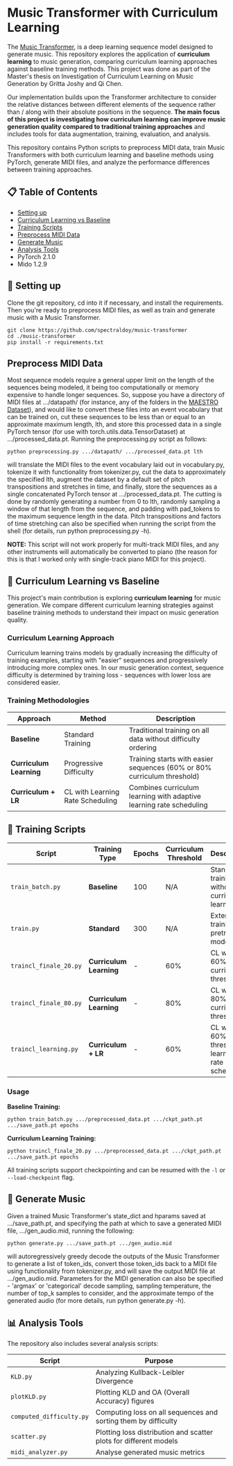 # Music Transformer with Curriculum Learning

The [Music Transformer](https://arxiv.org/abs/1809.04281), is a deep learning sequence model designed to generate music. This repository explores the application of **curriculum learning** to music generation, comparing curriculum learning approaches against baseline training methods. This project was done as part of the Master's thesis on Investigation of Curriculum Learning on Music Generation by Gritta Joshy and Qi Chen.

Our implementation builds upon the Transformer architecture to consider the relative distances between different elements of the sequence rather than / along with their absolute positions in the sequence. **The main focus of this project is investigating how curriculum learning can improve music generation quality compared to traditional training approaches** and includes tools for data augmentation, training, evaluation, and analysis.

This repository contains Python scripts to preprocess MIDI data, train Music Transformers with both curriculum learning and baseline methods using PyTorch, generate MIDI files, and analyze the performance differences between training approaches.

## 📋 Table of Contents
- [Setting up](#-setting-up)
- [Curriculum Learning vs Baseline](#-curriculum-learning-vs-baseline)
- [Training Scripts](#-training-scripts)
- [Preprocess MIDI Data](#preprocess-midi-data)
- [Generate Music](#-generate-music)
- [Analysis Tools](#-analysis-tools)
- PyTorch 2.1.0
- Mido 1.2.9

## 🚀 Setting up
Clone the git repository, cd into it if necessary, and install the requirements. Then you're ready to preprocess MIDI files, as well as train and generate music with a Music Transformer.

```shell
git clone https://github.com/spectraldoy/music-transformer
cd ./music-transformer
pip install -r requirements.txt
```

## Preprocess MIDI Data
Most sequence models require a general upper limit on the length of the sequences being modeled, it being too computationally or memory expensive to handle longer sequences. So, suppose you have a directory of MIDI files at .../datapath/ (for instance, any of the folders in the [MAESTRO Dataset](https://magenta.tensorflow.org/datasets/maestro)), and would like to convert these files into an event vocabulary that can be trained on, cut these sequences to be less than or equal to an approximate maximum length, lth, and store this processed data in a single PyTorch tensor (for use with torch.utils.data.TensorDataset) at .../processed_data.pt. Running the preprocessing.py script as follows:

```shell
python preprocessing.py .../datapath/ .../processed_data.pt lth
```

will translate the MIDI files to the event vocabulary laid out in vocabulary.py, tokenize it with functionality from tokenizer.py, cut the data to approximately the specified lth, augment the dataset by a default set of pitch transpositions and stretches in time, and finally, store the sequences as a single concatenated PyTorch tensor at .../processed_data.pt. The cutting is done by randomly generating a number from 0 to lth, randomly sampling a window of that length from the sequence, and padding with pad_tokens to the maximum sequence length in the data. Pitch transpositions and factors of time stretching can also be specified when running the script from the shell (for details, run python preprocessing.py -h).

**NOTE:** This script will not work properly for multi-track MIDI files, and any other instruments will automatically be converted to piano (the reason for this is that I worked only with single-track piano MIDI for this project).

## 🎯 Curriculum Learning vs Baseline

This project's main contribution is exploring **curriculum learning** for music generation. We compare different curriculum learning strategies against baseline training methods to understand their impact on music generation quality.

### Curriculum Learning Approach
Curriculum learning trains models by gradually increasing the difficulty of training examples, starting with "easier" sequences and progressively introducing more complex ones. In our music generation context, sequence difficulty is determined by training loss - sequences with lower loss are considered easier.

### Training Methodologies

| Approach | Method | Description |
|----------|--------|-------------|
| **Baseline** | Standard Training | Traditional training on all data without difficulty ordering |
| **Curriculum Learning** | Progressive Difficulty | Training starts with easier sequences (60% or 80% curriculum threshold) |
| **Curriculum + LR** | CL with Learning Rate Scheduling | Combines curriculum learning with adaptive learning rate scheduling |

## 🚀 Training Scripts

| Script | Training Type | Epochs | Curriculum Threshold | Description |
|--------|---------------|--------|---------------------|-------------|
| `train_batch.py` | **Baseline** | 100 | N/A | Standard training without curriculum learning |
| `train.py` | **Standard** | 300 | N/A | Extended training for pretrained models |
| `traincl_finale_20.py` | **Curriculum Learning** | - | 60% | CL with 60% curriculum threshold |
| `traincl_finale_80.py` | **Curriculum Learning** | - | 80% | CL with 80% curriculum threshold |
| `traincl_learning.py` | **Curriculum + LR** | - | 60% | CL with 60% threshold + learning rate scheduling |

### Usage

**Baseline Training:**
```shell
python train_batch.py .../preprocessed_data.pt .../ckpt_path.pt .../save_path.pt epochs
```

**Curriculum Learning Training:**
```shell
python traincl_finale_20.py .../preprocessed_data.pt .../ckpt_path.pt .../save_path.pt epochs
```

All training scripts support checkpointing and can be resumed with the `-l` or `--load-checkpoint` flag.

## 🎵 Generate Music
Given a trained Music Transformer's state_dict and hparams saved at .../save_path.pt, and specifying the path at which to save a generated MIDI file, .../gen_audio.mid, running the following:

```shell
python generate.py .../save_path.pt .../gen_audio.mid
```

will autoregressively greedy decode the outputs of the Music Transformer to generate a list of token_ids, convert those token_ids back to a MIDI file using functionality from tokenizer.py, and will save the output MIDI file at .../gen_audio.mid. Parameters for the MIDI generation can also be specified - 'argmax' or 'categorical' decode sampling, sampling temperature, the number of top_k samples to consider, and the approximate tempo of the generated audio (for more details, run python generate.py -h).

## 📊 Analysis Tools

The repository also includes several analysis scripts:

| Script | Purpose |
|--------|---------|
| `KLD.py` | Analyzing Kullback-Leibler Divergence |
| `plotKLD.py` | Plotting KLD and OA (Overall Accuracy) figures |
| `computed_difficulty.py` | Computing loss on all sequences and sorting them by difficulty |
| `scatter.py` | Plotting loss distribution and scatter plots for different models |
| `midi_analyzer.py` | Analyse generated music metrics |
